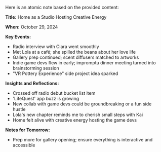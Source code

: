 Here is an atomic note based on the provided content:

**Title:** Home as a Studio Hosting Creative Energy

**When:** October 29, 2024

**Key Events:**

* Radio interview with Clara went smoothly
* Met Lola at a café; she spilled the beans about her love life
* Gallery prep continued; scent diffusers matched to artworks
* Indie game devs flew in early; impromptu dinner meeting turned into brainstorming session
* "VR Pottery Experience" side project idea sparked

**Insights and Reflections:**

* Crossed off radio debut bucket list item
* 'LifeQuest' app buzz is growing
* New collab with game devs could be groundbreaking or a fun side hustle
* Lola's new chapter reminds me to cherish small steps with Kai
* Home felt alive with creative energy hosting the game devs

**Notes for Tomorrow:**

* Prep more for gallery opening; ensure everything is interactive and accessible